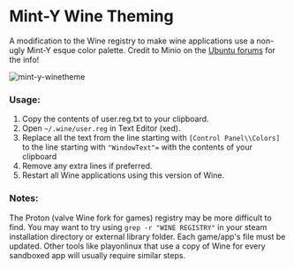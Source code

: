 # Mint-Y Wine Theming 

A modification to the Wine registry to make wine applications use a non-ugly Mint-Y esque color palette. Credit to Minio on the [Ubuntu forums](https://ubuntuforums.org/showthread.php?t=55286) for the info!

![mint-y-winetheme](https://user-images.githubusercontent.com/10383240/127800587-01444b11-5488-4992-ba17-930886937fad.png)

### Usage:
1. Copy the contents of user.reg.txt to your clipboard. 
2. Open `~/.wine/user.reg` in Text Editor (xed).
3. Replace all the text from the line starting with `[Control Panel\\Colors]` to the line starting with `"WindowText"=` with the contents of your clipboard
4. Remove any extra lines if preferred. 
5. Restart all Wine applications using this version of Wine. 

### Notes:
The Proton (valve Wine fork for games) registry may be more difficult to find. You may want to try using `grep -r "WINE REGISTRY"` in your steam installation directory or external library folder. Each game/app's file must be updated. Other tools like playonlinux that use a copy of Wine for every sandboxed app will usually require similar steps. 
